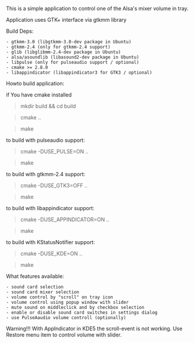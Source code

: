 This is a simple application to control one of the Alsa's mixer volume in tray.

Application uses GTK+ interface via gtkmm library

Build Deps:

	- gtkmm-3.0 (libgtkmm-3.0-dev package in Ubuntu)
	- gtkmm-2.4 (only for gtkmm-2.4 support) 
	- glib (libglibmm-2.4-dev package in Ubuntu)
	- alsa/asoundlib (libasound2-dev package in Ubuntu)
	- libpulse (only for pulseaudio support / optional)
	- cmake >= 2.8.0
	- libappindicator (libappindicator3 for GTK3 / optional)

Howto build application:

if You have cmake installed

>mkdir build && cd build

>cmake ..

>make

to build with pulseaudio support:

>cmake -DUSE_PULSE=ON ..

>make

to build with gtkmm-2.4 support:

>cmake -DUSE_GTK3=OFF ..

>make

to build with libappindicator support:

>cmake -DUSE_APPINDICATOR=ON ..

>make

to build with KStatusNotifier support:

>cmake -DUSE_KDE=ON ..

>make


What features available:

	- sound card selection
	- sound card mixer selection
	- volume control by "scroll" on tray icon
	- volume control using popup window with slider
	- mute sound on middleclick and by checkbox selection
	- enable or disable sound card switches in settings dialog
	- use PulseAaudio volume controll (optionally)

Warning!!!
With AppIndicator in KDE5 the scroll-event is not working. Use Restore menu item to
control volume with slider.